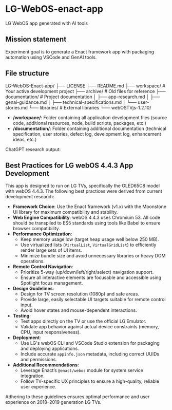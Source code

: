 # LG-WebOS-enact-app
LG WebOS app generated with AI tools

## Mission statement
Experiment goal is to generate a Enact framework app with packaging automation using VSCode and GenAI tools.

## File structure
LG-WebOS-Enact-app/
├── LICENSE
├── README.md
├── workspace/             # Your active development project
├── archive/               # Old files for reference
├── documentation/         # Project documentation 
│   ├── app-research.md
│   ├── genai-guidance.md
│   ├── technical-specifications.md
│   └── user-stories.md
└── libraries/             # External libraries
    └── webOSTVjs-1.2.10/

- **/workspace/**: Folder containing all application development files (source code, additional resources, node, build scripts, packages, etc.)
- **/documentation/**: Folder containing additional documentation (technical specification, user stories, defect log, development log, enhancement ideas, etc.)

ChatGPT research output: 
## Best Practices for LG webOS 4.4.3 App Development

This app is designed to run on LG TVs, specifically the OLED65C8 model with webOS 4.4.3. The following best practices were derived from current development research:

- **Framework Choice**: Use the Enact framework (v1.x) with the Moonstone UI library for maximum compatibility and stability.
- **Web Engine Compatibility**: webOS 4.4.3 uses Chromium 53. All code should be transpiled to ES5 standards using tools like Babel to ensure browser compatibility.
- **Performance Optimization**:
  - Keep memory usage low (target heap usage well below 250 MB).
  - Use virtualized lists (`VirtualList`, `VirtualGridList`) to efficiently render large sets of UI items.
  - Minimize bundle size and avoid unnecessary libraries or heavy DOM operations.
- **Remote Control Navigation**:
  - Prioritize 5-way (up/down/left/right/select) navigation support.
  - Ensure all interactive elements are focusable and accessible using Spotlight focus management.
- **Design Guidelines**:
  - Design for TV screen resolution (1080p) and safe areas.
  - Provide large, easily selectable UI targets suitable for remote control input.
  - Avoid hover states and mouse-dependent interactions.
- **Testing**:
  - Test apps directly on the TV or use the official LG Emulator.
  - Validate app behavior against actual device constraints (memory, CPU, input responsiveness).
- **Deployment**:
  - Use LG's webOS CLI and VSCode Studio extension for packaging and deploying applications.
  - Include accurate `appinfo.json` metadata, including correct UUIDs and permissions.
- **Additional Recommendations**:
  - Leverage Enact’s `@enact/webos` module for system service integration.
  - Follow TV-specific UX principles to ensure a high-quality, reliable user experience.

Adhering to these guidelines ensures optimal performance and user experience on 2018–2019 generation LG TVs.
